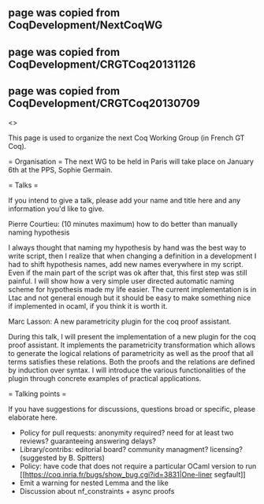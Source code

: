 ## page was copied from CoqDevelopment/NextCoqWG
## page was copied from CoqDevelopment/CRGTCoq20131126
## page was copied from CoqDevelopment/CRGTCoq20130709
<<TableOfContents>>

This page is used to organize the next Coq Working Group (in French GT Coq).

= Organisation =
The next WG to be held in Paris will take place on January 6th at the
PPS, Sophie Germain. 

= Talks =

If you intend to give a talk, please add your name and title here and any information you'd like to give.

Pierre Courtieu: (10 minutes maximum) how to do better than manually naming hypothesis

  I always thought that naming my hypothesis by hand was the best way to write script, then I realize that when changing a definition in a development I had to shift hypothesis names, add new names everywhere in my script. Even if the main part of the script was ok after that, this first step was still painful.
  I will show how a very simple user directed automatic naming scheme for hypothesis made my life easier. 
  The current implementation is in Ltac and not general enough but it should be easy to make something nice if implemented in ocaml, if you think it is worth it.

Marc Lasson: A new parametricity plugin for the coq proof assistant.

During this talk, I will present the implementation of a new plugin for the coq proof assistant. 
It implements the parametricity transformation which allows to generate the logical relations of
parametricity as well as the proof that all terms satisfies these relations. Both the proofs and the 
relations are defined by induction over syntax. I will introduce the various functionalities of the
plugin through concrete examples of practical applications. 

= Talking points =

If you have suggestions for discussions, questions broad or specific, please elaborate here.

 * Policy for pull requests: anonymity required? need for at least two reviews? guaranteeing answering delays?
 * Library/contribs: editorial board? community managment? licensing? (suggested by B. Spitters)
 * Policy: have code that does not require a particular OCaml version to run [[https://coq.inria.fr/bugs/show_bug.cgi?id=3831|One-liner segfault]]
 * Emit a warning for nested Lemma and the like
 * Discussion about nf_constraints + async proofs
